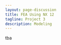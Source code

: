 ```yaml
---
layout: page-discussion
title: FEA Using NX 12
tagline: Project 3
description: Modeling
---
```


tba
